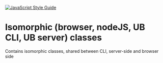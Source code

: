 ﻿[![JavaScript Style Guide](https://img.shields.io/badge/code%20style-standard-brightgreen.svg)](http://standardjs.com/)

# Isomorphic (browser, nodeJS, UB CLI, UB server) classes

Contains isomorphic classes, shared between CLI, server-side and browser side


